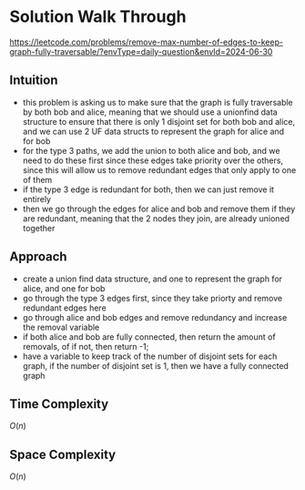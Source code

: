 # Solution Walk Through
https://leetcode.com/problems/remove-max-number-of-edges-to-keep-graph-fully-traversable/?envType=daily-question&envId=2024-06-30

## Intuition
- this problem is asking us to make sure that the graph is fully traversable by both bob and alice, meaning that we should use a unionfind data structure to ensure that there is only 1 disjoint set for both bob and alice, and we can use 2 UF data structs to represent the graph for alice and for bob
- for the type 3 paths, we add the union to both alice and bob, and we need to do these first since these edges take priority over the others, since this will allow us to remove redundant edges that only apply to one of them
- if the type 3 edge is redundant for both, then we can just remove it entirely
- then we go through the edges for alice and bob and remove them if they are redundant, meaning that the 2 nodes they join, are already unioned together

## Approach
- create a union find data structure, and one to represent the graph for alice, and one for bob
- go through the type 3 edges first, since they take priorty and remove redundant edges here
- go through alice and bob edges and remove redundancy and increase the removal variable
- if both alice and bob are fully connected, then return the amount of removals, of if not, then return -1;
- have a variable to keep track of the number of disjoint sets for each graph, if the number of disjoint set is 1, then we have a fully connected graph

## Time Complexity
$O(n)$

## Space Complexity
$O(n)$



